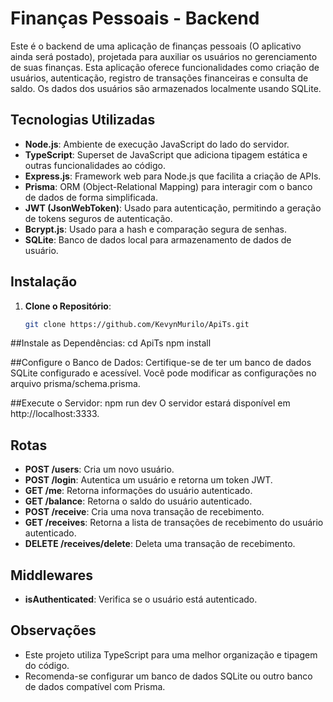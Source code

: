 # Finanças Pessoais - Backend

Este é o backend de uma aplicação de finanças pessoais (O aplicativo ainda será postado), projetada para auxiliar os usuários no gerenciamento de suas finanças. Esta aplicação oferece funcionalidades como criação de usuários, autenticação, registro de transações financeiras e consulta de saldo. Os dados dos usuários são armazenados localmente usando SQLite.

## Tecnologias Utilizadas

- **Node.js**: Ambiente de execução JavaScript do lado do servidor.
- **TypeScript**: Superset de JavaScript que adiciona tipagem estática e outras funcionalidades ao código.
- **Express.js**: Framework web para Node.js que facilita a criação de APIs.
- **Prisma**: ORM (Object-Relational Mapping) para interagir com o banco de dados de forma simplificada.
- **JWT (JsonWebToken)**: Usado para autenticação, permitindo a geração de tokens seguros de autenticação.
- **Bcrypt.js**: Usado para a hash e comparação segura de senhas.
- **SQLite**: Banco de dados local para armazenamento de dados de usuário.

## Instalação

1. **Clone o Repositório**:
   ```bash
   git clone https://github.com/KevynMurilo/ApiTs.git
   
##Instale as Dependências:
cd ApiTs
npm install

##Configure o Banco de Dados:
Certifique-se de ter um banco de dados SQLite configurado e acessível. Você pode modificar as configurações no arquivo prisma/schema.prisma.

##Execute o Servidor:
npm run dev
O servidor estará disponível em http://localhost:3333.

## Rotas
- **POST /users**: Cria um novo usuário.
- **POST /login**: Autentica um usuário e retorna um token JWT.
- **GET /me**: Retorna informações do usuário autenticado.
- **GET /balance**: Retorna o saldo do usuário autenticado.
- **POST /receive**: Cria uma nova transação de recebimento.
- **GET /receives**: Retorna a lista de transações de recebimento do usuário autenticado.
- **DELETE /receives/delete**: Deleta uma transação de recebimento.

## Middlewares
- **isAuthenticated**: Verifica se o usuário está autenticado.

## Observações
- Este projeto utiliza TypeScript para uma melhor organização e tipagem do código.
- Recomenda-se configurar um banco de dados SQLite ou outro banco de dados compatível com Prisma.
